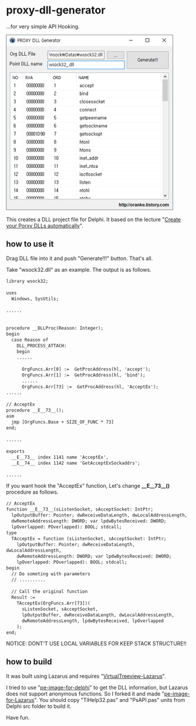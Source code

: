 # proxy-dll-generator
...for very simple API Hooking.

[![SShot](sshot-001.png)](./ProxyDllGen.zip)

This creates a DLL project file for Delphi. It based on the lecture "[Create your Porxy DLLs automatically](http://www.codeproject.com/Articles/16541/Create-your-Proxy-DLLs-automatically )".

## how to use it

Drag DLL file into it and push "Generate!!!" button. That's all.

Take "wsock32.dll" as an example. The output is as follows.

```Delphi
library wsock32;

uses
  Windows, SysUtils;

......


procedure __DLLProc(Reason: Integer);
begin
  case Reason of
    DLL_PROCESS_ATTACH:
    begin
    ......

      OrgFuncs.Arr[0] :=  GetProcAddress(hl, 'accept');
      OrgFuncs.Arr[1] :=  GetProcAddress(hl, 'bind');
      ......
      OrgFuncs.Arr[73] :=  GetProcAddress(hl, 'AcceptEx');
......

// AcceptEx
procedure __E__73__();
asm
  jmp [OrgFuncs.Base + SIZE_OF_FUNC * 73]
end;

......

exports
  __E__73__ index 1141 name 'AcceptEx',
  __E__74__ index 1142 name 'GetAcceptExSockaddrs';

......
```

If you want hook the "AcceptEx" function, Let's change  **\_\_E__73__()** procedure as follows.

```Delphi
// AcceptEx
function __E__73__(sListenSocket, sAcceptSocket: IntPtr;
  lpOutputBuffer: Pointer; dwReceiveDataLength, dwLocalAddressLength,
  dwRemoteAddressLength: DWORD; var lpdwBytesReceived: DWORD;
  lpOverlapped: POverlapped): BOOL; stdcall;
type
  TAcceptEx = function (sListenSocket, sAcceptSocket: IntPtr;
    lpOutputBuffer: Pointer; dwReceiveDataLength, dwLocalAddressLength,
    dwRemoteAddressLength: DWORD; var lpdwBytesReceived: DWORD;
    lpOverlapped: POverlapped): BOOL; stdcall;
begin
  // Do someting with parameters
  // ..........

  // Call the original function
  Result :=
    TAcceptEx(OrgFuncs.Arr[73])(
      sListenSocket, sAcceptSocket,
      lpOutputBuffer, dwReceiveDataLength, dwLocalAddressLength,
      dwRemoteAddressLength, lpdwBytesReceived, lpOverlapped
    );
end;
```

NOTICE: DONT'T USE LOCAL VARIABLES FOR KEEP STACK STRUCTURE!!


## how to build

It was built using Lazarus and requires "[VirtualTreeview-Lazarus](https://github.com/blikblum/VirtualTreeView-Lazarus)".

I tried to use "[pe-image-for-delphi](https://github.com/vdisasm/pe-image-for-delphi)" to get the DLL information, but Lazarus does not support anonymous functions. So I forked it and made "[pe-image-for-Lazarus](https://github.com/oranke/pe-image-for-Lazarus)".
You should copy  "TlHelp32.pas" and "PsAPI.pas" units from Delphi src folder to build it.

Have fun.
